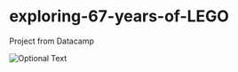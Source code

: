 # exploring-67-years-of-LEGO
Project from Datacamp

![Optional Text](../master/downloads_schema.png)
